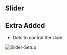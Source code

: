 ## Slider

## Extra Added
- Dots to control the slide

![Slider-Setup](https://user-images.githubusercontent.com/72968539/119694187-4b4c8f80-be4d-11eb-82f3-dac99980d3eb.png)





